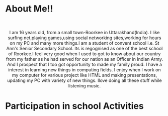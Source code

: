 <h1> About Me!!</h1>
<br><p align="center"> I am 16 years old, from a small town-Roorkee in Uttarakhand(India). I like surfing net,playing games,using social networking sites,working for hours on my PC and many more things.I am a student of convent school i.e. St Ann's Senior Secondary School. Its is regognised as one of the best school of Roorkee.I feel very good when I used to got to know about our country from my father as he had served for our nation as an Officer in Indian Army. And I prospect that I too got opportunity to made my family proud.
I have a interest in learning new things in computing fields. I enjoy when I work on my computer for various project like HTML and making presentations, updating my PC with variety of new things. Ilove doing all these stuff while listening music.
   <br><h1>Participation in school Activities
